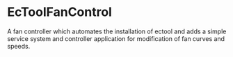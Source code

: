 # EcToolFanControl
A fan controller which automates the installation of ectool and adds a simple service system and controller application for modification of fan curves and speeds.
